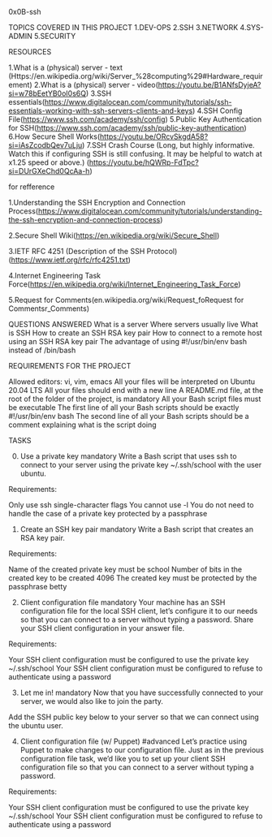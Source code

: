0x0B-ssh


TOPICS COVERED IN THIS PROJECT
1.DEV-OPS
2.SSH
3.NETWORK
4.SYS-ADMIN
5.SECURITY


RESOURCES

1.What is a (physical) server - text (Https://en.wikipedia.org/wiki/Server_%28computing%29#Hardware_requirement)
2.What is a (physical) server - video(https://youtu.be/B1ANfsDyjeA?si=w78bEetYB0oI0s6Q)
3.SSH essentials(https://www.digitalocean.com/community/tutorials/ssh-essentials-working-with-ssh-servers-clients-and-keys)
4.SSH Config File(https://www.ssh.com/academy/ssh/config)
5.Public Key Authentication for SSH(https://www.ssh.com/academy/ssh/public-key-authentication)
6.How Secure Shell Works(https://youtu.be/ORcvSkgdA58?si=iAsZcodbQev7uLju)
7.SSH Crash Course (Long, but highly informative. Watch this if configuring SSH is still confusing. It may be helpful to watch at x1.25 speed or above.)
(https://youtu.be/hQWRp-FdTpc?si=DUrGXeChd0QcAa-h)


for refference

1.Understanding the SSH Encryption and Connection Process(https://www.digitalocean.com/community/tutorials/understanding-the-ssh-encryption-and-connection-process)

2.Secure Shell Wiki(https://en.wikipedia.org/wiki/Secure_Shell)

3.IETF RFC 4251 (Description of the SSH Protocol)(https://www.ietf.org/rfc/rfc4251.txt)

4.Internet Engineering Task Force(https://en.wikipedia.org/wiki/Internet_Engineering_Task_Force)

5.Request for Comments(en.wikipedia.org/wiki/Request_foRequest for Commentsr_Comments)






QUESTIONS ANSWERED 
What is a server
Where servers usually live
What is SSH
How to create an SSH RSA key pair
How to connect to a remote host using an SSH RSA key pair
The advantage of using #!/usr/bin/env bash instead of /bin/bash



REQUIREMENTS FOR THE PROJECT

Allowed editors: vi, vim, emacs
All your files will be interpreted on Ubuntu 20.04 LTS
All your files should end with a new line
A README.md file, at the root of the folder of the project, is mandatory
All your Bash script files must be executable
The first line of all your Bash scripts should be exactly #!/usr/bin/env bash
The second line of all your Bash scripts should be a comment explaining what is the script doing





TASKS

0. Use a private key
mandatory
Write a Bash script that uses ssh to connect to your server using the private key ~/.ssh/school with the user ubuntu.

Requirements:

Only use ssh single-character flags
You cannot use -l
You do not need to handle the case of a private key protected by a passphrase





1. Create an SSH key pair
mandatory
Write a Bash script that creates an RSA key pair.

Requirements:

Name of the created private key must be school
Number of bits in the created key to be created 4096
The created key must be protected by the passphrase betty





2. Client configuration file
mandatory
Your machine has an SSH configuration file for the local SSH client, let’s configure it to our needs so that you can connect to a server without typing a password. Share your SSH client configuration in your answer file.

Requirements:

Your SSH client configuration must be configured to use the private key ~/.ssh/school
Your SSH client configuration must be configured to refuse to authenticate using a password






3. Let me in!
mandatory
Now that you have successfully connected to your server, we would also like to join the party.

Add the SSH public key below to your server so that we can connect using the ubuntu user.



4. Client configuration file (w/ Puppet)
#advanced
Let’s practice using Puppet to make changes to our configuration file. Just as in the previous configuration file task, we’d like you to set up your client SSH configuration file so that you can connect to a server without typing a password.

Requirements:

Your SSH client configuration must be configured to use the private key ~/.ssh/school
Your SSH client configuration must be configured to refuse to authenticate using a password
